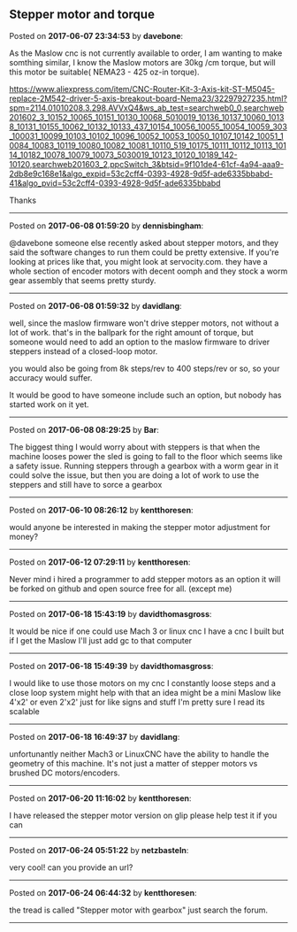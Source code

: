 ## Stepper motor and torque
Posted on **2017-06-07 23:34:53** by **davebone**:

As the Maslow cnc is not currently available to order, I am wanting to make somthing similar, I know the Maslow motors are 30kg /cm torque, but will this motor be suitable( NEMA23 - 425 oz-in torque).



https://www.aliexpress.com/item/CNC-Router-Kit-3-Axis-kit-ST-M5045-replace-2M542-driver-5-axis-breakout-board-Nema23/32297927235.html?spm=2114.01010208.3.298.AVVxQ4&ws_ab_test=searchweb0_0,searchweb201602_3_10152_10065_10151_10130_10068_5010019_10136_10137_10060_10138_10131_10155_10062_10132_10133_437_10154_10056_10055_10054_10059_303_100031_10099_10103_10102_10096_10052_10053_10050_10107_10142_10051_10084_10083_10119_10080_10082_10081_10110_519_10175_10111_10112_10113_10114_10182_10078_10079_10073_5030019_10123_10120_10189_142-10120,searchweb201603_2,ppcSwitch_3&btsid=9f101de4-61cf-4a94-aaa9-2db8e9c168e1&algo_expid=53c2cff4-0393-4928-9d5f-ade6335bbabd-41&algo_pvid=53c2cff4-0393-4928-9d5f-ade6335bbabd



Thanks

---

Posted on **2017-06-08 01:59:20** by **dennisbingham**:

@davebone someone else recently asked about stepper motors, and they said the software changes to run them could be pretty extensive. If you're looking at prices like that, you might look at servocity.com. they have a whole section of encoder motors with decent oomph and they stock a worm gear assembly that seems pretty sturdy.

---

Posted on **2017-06-08 01:59:32** by **davidlang**:

well, since the maslow firmware won't drive stepper motors, not without a lot of work. that's in the ballpark for the right amount of torque, but someone would need to add an option to the maslow firmware to driver steppers instead of a closed-loop motor.



you would also be going from 8k steps/rev to 400 steps/rev or so, so your accuracy would suffer.



It would be good to have someone include such an option, but nobody has started work on it yet.

---

Posted on **2017-06-08 08:29:25** by **Bar**:

The biggest thing I would worry about with steppers is that when the machine looses power the sled is going to fall to the floor which seems like a safety issue. Running steppers through a gearbox with a worm gear in it could solve the issue, but then you are doing a lot of work to use the steppers and still have to sorce a gearbox

---

Posted on **2017-06-10 08:26:12** by **kentthoresen**:

would anyone be interested in making the stepper motor adjustment for money?

---

Posted on **2017-06-12 07:29:11** by **kentthoresen**:

Never mind i hired a programmer to add stepper motors as an option it will be forked on github and open source free for all. (except me)

---

Posted on **2017-06-18 15:43:19** by **davidthomasgross**:

It would be nice if one could use Mach 3 or linux cnc I have a cnc I built but if I get the Maslow I'll just add gc to that computer

---

Posted on **2017-06-18 15:49:39** by **davidthomasgross**:

I would like to use those motors on my cnc I constantly loose steps and a close loop system might help with that an idea might be a mini Maslow like 4'x2' or even 2'x2' just for like signs and stuff I'm pretty sure I read its scalable

---

Posted on **2017-06-18 16:49:37** by **davidlang**:

unfortunantly neither Mach3 or LinuxCNC have the ability to handle the geometry of this machine. It's not just a matter of stepper motors vs brushed DC motors/encoders.

---

Posted on **2017-06-20 11:16:02** by **kentthoresen**:

I have released the stepper motor version on glip please help test it if you can

---

Posted on **2017-06-24 05:51:22** by **netzbasteln**:

very cool! can you provide an url?

---

Posted on **2017-06-24 06:44:32** by **kentthoresen**:

the tread is called "Stepper motor with gearbox" just search the forum.

---

